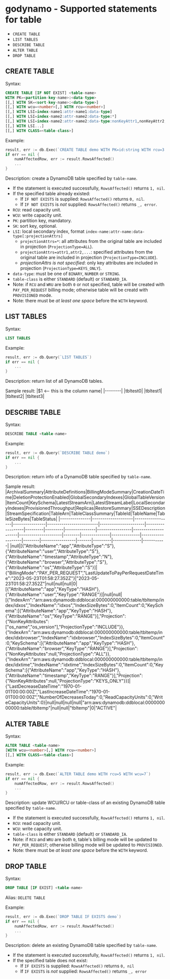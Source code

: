# godynamo - Supported statements for table

- `CREATE TABLE`
- `LIST TABLES`
- `DESCRIBE TABLE`
- `ALTER TABLE`
- `DROP TABLE`

## CREATE TABLE

Syntax:
```sql
CREATE TABLE [IF NOT EXIST] <table-name>
WITH PK=<partition-key-name>:<data-type>
[[,] WITH SK=<sort-key-name>:<data-type>]
[[,] WITH wcu=<number>[,] WITH rcu=<number>]
[[,] WITH LSI=index-name1:attr-name1:data-type]
[[,] WITH LSI=index-name2:attr-name2:data-type:*]
[[,] WITH LSI=index-name2:attr-name2:data-type:nonKeyAttr1,nonKeyAttr2,nonKeyAttr3,...]
[[,] WITH LSI...]
[[,] WITH CLASS=<table-class>]
```

Example:
```go
result, err := db.Exec(`CREATE TABLE demo WITH PK=id:string WITH rcu=3 WITH wcu=5`)
if err == nil {
	numAffectedRow, err := result.RowsAffected()
	...
}
```

Description: create a DynamoDB table specified by `table-name`.

- If the statement is executed successfully, `RowsAffected()` returns `1, nil`.
- If the specified table already existed:
  - If `IF NOT EXISTS` is supplied: `RowsAffected()` returns `0, nil`.
  - If `IF NOT EXISTS` is _not_ supplied: `RowsAffected()` returns `_, error`.
- `RCU`: read capacity unit.
- `WCU`: write capacity unit.
- `PK`: partition key, mandatory.
- `SK`: sort key, optional.
- `LSI`: local secondary index, format `index-name:attr-name:data-type[:projectionAttrs]`
  - `projectionAttrs=*`: all attributes from the original table are included in projection (`ProjectionType=ALL`).
  - `projectionAttrs=attr1,attr2,...`: specified attributes from the original table are included in projection (`ProjectionType=INCLUDE`).
  - _projectionAttrs is not specified_: only key attributes are included in projection (`ProjectionType=KEYS_ONLY`).
- `data-type`: must be one of `BINARY`, `NUMBER` or `STRING`.
- `table-class` is either `STANDARD` (default) or `STANDARD_IA`.
- Note: if `RCU` and `WRU` are both `0` or not specified, table will be created with `PAY_PER_REQUEST` billing mode; otherwise table will be creatd with `PROVISIONED` mode.
- Note: there must be _at least one space_ before the `WITH` keyword.

## LIST TABLES

Syntax:
```sql
LIST TABLES
```

Example:
```go
result, err := db.Query(`LIST TABLES`)
if err == nil {
	...
}
```

Description: return list of all DynamoDB tables.

Sample result:
|$1 <-- this is the column name|
|--------|
|tbltest0|
|tbltest1|
|tbltest2|
|tbltest3|

## DESCRIBE TABLE

Syntax:
```sql
DESCRIBE TABLE <table-name>
```

Example:
```go
result, err := db.Query(`DESCRIBE TABLE demo`)
if err == nil {
	...
}
```

Description: return info of a DynamoDB table specified by `table-name`.

Sample result:
|ArchivalSummary|AttributeDefinitions|BillingModeSummary|CreationDateTime|DeletionProtectionEnabled|GlobalSecondaryIndexes|GlobalTableVersion|ItemCount|KeySchema|LatestStreamArn|LatestStreamLabel|LocalSecondaryIndexes|ProvisionedThroughput|Replicas|RestoreSummary|SSEDescription|StreamSpecification|TableArn|TableClassSummary|TableId|TableName|TableSizeBytes|TableStatus|
|---------------|--------------------|------------------|----------------|-------------------------|----------------------|------------------|---------|---------|---------------|-----------------|---------------------|---------------------|--------|--------------|--------------|-------------------|--------|-----------------|-------|---------|--------------|-----------|
|null|[{"AttributeName":"app","AttributeType":"S"},{"AttributeName":"user","AttributeType":"S"},{"AttributeName":"timestamp","AttributeType":"N"},{"AttributeName":"browser","AttributeType":"S"},{"AttributeName":"os","AttributeType":"S"}]|{"BillingMode":"PAY_PER_REQUEST","LastUpdateToPayPerRequestDateTime":"2023-05-23T01:58:27.352Z"}|"2023-05-23T01:58:27.352Z"|null|null|null|0|[{"AttributeName":"app","KeyType":"HASH"},{"AttributeName":"user","KeyType":"RANGE"}]|null|null|[{"IndexArn":"arn:aws:dynamodb:ddblocal:000000000000:table/tbltemp/index/idxos","IndexName":"idxos","IndexSizeBytes":0,"ItemCount":0,"KeySchema":[{"AttributeName":"app","KeyType":"HASH"},{"AttributeName":"os","KeyType":"RANGE"}],"Projection":{"NonKeyAttributes":["os_name","os_version"],"ProjectionType":"INCLUDE"}},{"IndexArn":"arn:aws:dynamodb:ddblocal:000000000000:table/tbltemp/index/idxbrowser","IndexName":"idxbrowser","IndexSizeBytes":0,"ItemCount":0,"KeySchema":[{"AttributeName":"app","KeyType":"HASH"},{"AttributeName":"browser","KeyType":"RANGE"}],"Projection":{"NonKeyAttributes":null,"ProjectionType":"ALL"}},{"IndexArn":"arn:aws:dynamodb:ddblocal:000000000000:table/tbltemp/index/idxtime","IndexName":"idxtime","IndexSizeBytes":0,"ItemCount":0,"KeySchema":[{"AttributeName":"app","KeyType":"HASH"},{"AttributeName":"timestamp","KeyType":"RANGE"}],"Projection":{"NonKeyAttributes":null,"ProjectionType":"KEYS_ONLY"}}]|{"LastDecreaseDateTime":"1970-01-01T00:00:00Z","LastIncreaseDateTime":"1970-01-01T00:00:00Z","NumberOfDecreasesToday":0,"ReadCapacityUnits":0,"WriteCapacityUnits":0}|null|null|null|null|"arn:aws:dynamodb:ddblocal:000000000000:table/tbltemp"|null|null|"tbltemp"|0|"ACTIVE"|

## ALTER TABLE

Syntax:
```sql
ALTER TABLE <table-name>
[WITH wcu=<number>[,] WITH rcu=<number>]
[[,] WITH CLASS=<table-class>]
```

Example:
```go
result, err := db.Exec(`ALTER TABLE demo WITH rcu=5 WITH wcu=7`)
if err == nil {
	numAffectedRow, err := result.RowsAffected()
	...
}
```

Description: update WCU/RCU or table-class of an existing DynamoDB table specified by `table-name`.

- If the statement is executed successfully, `RowsAffected()` returns `1, nil`.
- `RCU`: read capacity unit.
- `WCU`: write capacity unit.
- `table-class` is either `STANDARD` (default) or `STANDARD_IA`.
- Note: if `RCU` and `WRU` are both `0`, table's billing mode will be updated to `PAY_PER_REQUEST`; otherwise billing mode will be updated to `PROVISIONED`.
- Note: there must be _at least one space_ before the `WITH` keyword.

## DROP TABLE

Syntax:
```sql
DROP TABLE [IF EXIST] <table-name>
```

Alias: `DELETE TABLE`

Example:
```go
result, err := db.Exec(`DROP TABLE IF EXISTS demo`)
if err == nil {
	numAffectedRow, err := result.RowsAffected()
	...
}
```

Description: delete an existing DynamoDB table specified by `table-name`.

- If the statement is executed successfully, `RowsAffected()` returns `1, nil`.
- If the specified table does not exist:
  - If `IF EXISTS` is supplied: `RowsAffected()` returns `0, nil`
  - If `IF EXISTS` is _not_ supplied: `RowsAffected()` returns `_, error`
